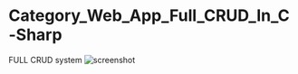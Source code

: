 # Category_Web_App_Full_CRUD_In_C-Sharp
FULL CRUD system
![screenshot](https://user-images.githubusercontent.com/61928905/173217005-da26197f-1020-4811-ac2d-f3bfdc7b65e1.png)
